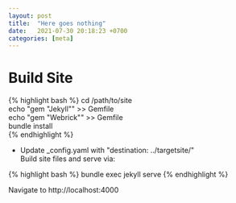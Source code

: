 ```yaml
---
layout: post
title:  "Here goes nothing"
date:   2021-07-30 20:18:23 +0700
categories: [meta]
---
```


# Build Site

{% highlight bash %}
cd /path/to/site  
echo "gem \"Jekyll\"" >> Gemfile   
echo "gem \"Webrick\"" >> Gemfile  
bundle install   
{% endhighlight %}

- Update \_config.yaml with "destination: ../targetsite/"  
Build site files and serve via:  

{% highlight bash %}
bundle exec jekyll serve 
{% endhighlight %}

Navigate to http://localhost:4000  
